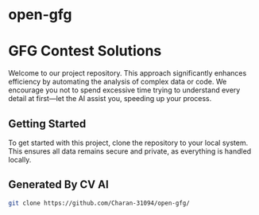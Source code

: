 # open-gfg


# GFG Contest Solutions


Welcome to our project repository. This approach significantly enhances efficiency by automating the analysis of complex data or code. We encourage you not to spend excessive time trying to understand every detail at first—let the AI assist you, speeding up your process.

## Getting Started

To get started with this project, clone the repository to your local system. This ensures all data remains secure and private, as everything is handled locally.


## Generated By CV AI

```bash
git clone https://github.com/Charan-31094/open-gfg/


